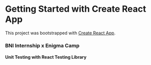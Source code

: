 # Getting Started with Create React App

This project was bootstrapped with [Create React App](https://github.com/facebook/create-react-app).

### BNI Internship x Enigma Camp


#### Unit Testing with React Testing Library